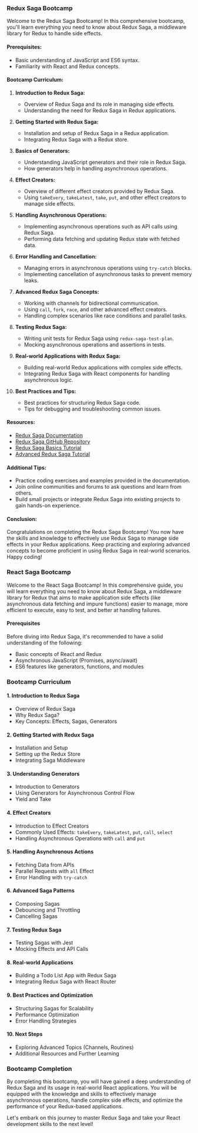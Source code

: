 ### Redux Saga Bootcamp

Welcome to the Redux Saga Bootcamp! In this comprehensive bootcamp, you'll learn everything you need to know about Redux Saga, a middleware library for Redux to handle side effects.

#### Prerequisites:
- Basic understanding of JavaScript and ES6 syntax.
- Familiarity with React and Redux concepts.

#### Bootcamp Curriculum:

1. **Introduction to Redux Saga:**
   - Overview of Redux Saga and its role in managing side effects.
   - Understanding the need for Redux Saga in Redux applications.

2. **Getting Started with Redux Saga:**
   - Installation and setup of Redux Saga in a Redux application.
   - Integrating Redux Saga with a Redux store.

3. **Basics of Generators:**
   - Understanding JavaScript generators and their role in Redux Saga.
   - How generators help in handling asynchronous operations.

4. **Effect Creators:**
   - Overview of different effect creators provided by Redux Saga.
   - Using `takeEvery`, `takeLatest`, `take`, `put`, and other effect creators to manage side effects.

5. **Handling Asynchronous Operations:**
   - Implementing asynchronous operations such as API calls using Redux Saga.
   - Performing data fetching and updating Redux state with fetched data.

6. **Error Handling and Cancellation:**
   - Managing errors in asynchronous operations using `try-catch` blocks.
   - Implementing cancellation of asynchronous tasks to prevent memory leaks.

7. **Advanced Redux Saga Concepts:**
   - Working with channels for bidirectional communication.
   - Using `call`, `fork`, `race`, and other advanced effect creators.
   - Handling complex scenarios like race conditions and parallel tasks.

8. **Testing Redux Saga:**
   - Writing unit tests for Redux Saga using `redux-saga-test-plan`.
   - Mocking asynchronous operations and assertions in tests.

9. **Real-world Applications with Redux Saga:**
   - Building real-world Redux applications with complex side effects.
   - Integrating Redux Saga with React components for handling asynchronous logic.

10. **Best Practices and Tips:**
    - Best practices for structuring Redux Saga code.
    - Tips for debugging and troubleshooting common issues.

#### Resources:
- [Redux Saga Documentation](https://redux-saga.js.org/)
- [Redux Saga GitHub Repository](https://github.com/redux-saga/redux-saga)
- [Redux Saga Basics Tutorial](https://redux-saga.js.org/docs/introduction/BeginnerTutorial.html)
- [Advanced Redux Saga Tutorial](https://redux-saga.js.org/docs/advanced/AdvancedTutorial.html)

#### Additional Tips:
- Practice coding exercises and examples provided in the documentation.
- Join online communities and forums to ask questions and learn from others.
- Build small projects or integrate Redux Saga into existing projects to gain hands-on experience.

#### Conclusion:
Congratulations on completing the Redux Saga Bootcamp! You now have the skills and knowledge to effectively use Redux Saga to manage side effects in your Redux applications. Keep practicing and exploring advanced concepts to become proficient in using Redux Saga in real-world scenarios. Happy coding!


### React Saga Bootcamp

Welcome to the React Saga Bootcamp! In this comprehensive guide, you will learn everything you need to know about Redux Saga, a middleware library for Redux that aims to make application side effects (like asynchronous data fetching and impure functions) easier to manage, more efficient to execute, easy to test, and better at handling failures.

#### Prerequisites

Before diving into Redux Saga, it's recommended to have a solid understanding of the following:

- Basic concepts of React and Redux
- Asynchronous JavaScript (Promises, async/await)
- ES6 features like generators, functions, and modules

### Bootcamp Curriculum

#### 1. Introduction to Redux Saga
   - Overview of Redux Saga
   - Why Redux Saga?
   - Key Concepts: Effects, Sagas, Generators

#### 2. Getting Started with Redux Saga
   - Installation and Setup
   - Setting up the Redux Store
   - Integrating Saga Middleware

#### 3. Understanding Generators
   - Introduction to Generators
   - Using Generators for Asynchronous Control Flow
   - Yield and Take

#### 4. Effect Creators
   - Introduction to Effect Creators
   - Commonly Used Effects: `takeEvery`, `takeLatest`, `put`, `call`, `select`
   - Handling Asynchronous Operations with `call` and `put`

#### 5. Handling Asynchronous Actions
   - Fetching Data from APIs
   - Parallel Requests with `all` Effect
   - Error Handling with `try-catch`

#### 6. Advanced Saga Patterns
   - Composing Sagas
   - Debouncing and Throttling
   - Cancelling Sagas

#### 7. Testing Redux Saga
   - Testing Sagas with Jest
   - Mocking Effects and API Calls

#### 8. Real-world Applications
   - Building a Todo List App with Redux Saga
   - Integrating Redux Saga with React Router

#### 9. Best Practices and Optimization
   - Structuring Sagas for Scalability
   - Performance Optimization
   - Error Handling Strategies

#### 10. Next Steps
   - Exploring Advanced Topics (Channels, Routines)
   - Additional Resources and Further Learning

### Bootcamp Completion

By completing this bootcamp, you will have gained a deep understanding of Redux Saga and its usage in real-world React applications. You will be equipped with the knowledge and skills to effectively manage asynchronous operations, handle complex side effects, and optimize the performance of your Redux-based applications.

Let's embark on this journey to master Redux Saga and take your React development skills to the next level!